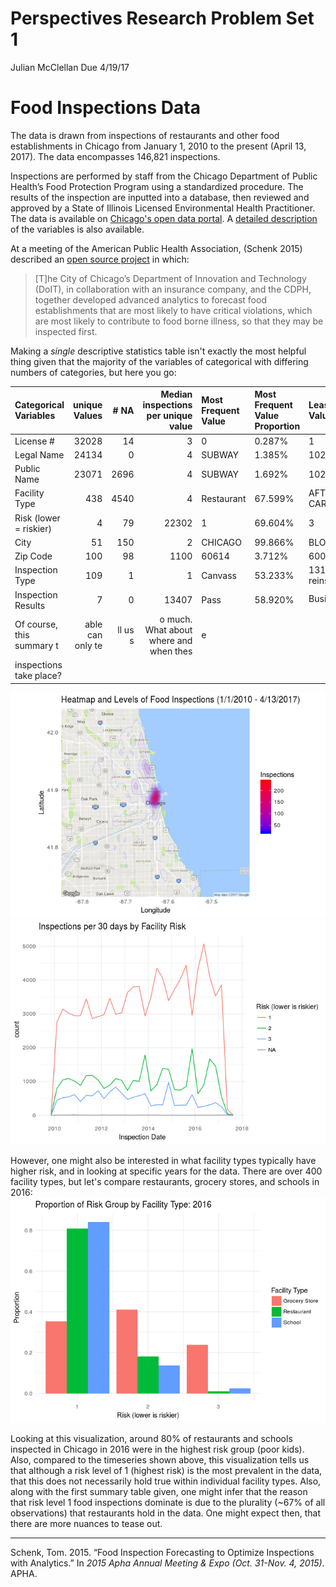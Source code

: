 Perspectives Research Problem Set 1
================
Julian McClellan
Due 4/19/17

Food Inspections Data
=====================

The data is drawn from inspections of restaurants and other food establishments in Chicago from January 1, 2010 to the present (April 13, 2017). The data encompasses 146,821 inspections.

Inspections are performed by staff from the Chicago Department of Public Health’s Food Protection Program using a standardized procedure. The results of the inspection are inputted into a database, then reviewed and approved by a State of Illinois Licensed Environmental Health Practitioner. The data is available on [Chicago's open data portal](https://data.cityofchicago.org/Health-Human-Services/Food-Inspections/4ijn-s7e5/data). A [detailed description](https://data.cityofchicago.org/api/assets/BAD5301B-681A-4202-9D25-51B2CAE672FF) of the variables is also available.

At a meeting of the American Public Health Association, (Schenk 2015) described an [open source project](https://github.com/Chicago/food-inspections-evaluation) in which:

> \[T\]he City of Chicago’s Department of Innovation and Technology (DoIT), in collaboration with an insurance company, and the CDPH, together developed advanced analytics to forecast food establishments that are most likely to have critical violations, which are most likely to contribute to food borne illness, so that they may be inspected first.

Making a *single* descriptive statistics table isn't exactly the most helpful thing given that the majority of the variables of categorical with differing numbers of categories, but here you go:

| Categorical Variables     |     unique Values|    \# NA|     Median inspections per unique value| Most Frequent Value | Most Frequent Value Proportion | Least Frequent Value          | Least Frequent Value Proportion |
|:--------------------------|-----------------:|--------:|---------------------------------------:|:--------------------|:-------------------------------|:------------------------------|:--------------------------------|
| License \#                |             32028|       14|                                       3| 0                   | 0.287%                         | 1                             | 0.001%                          |
| Legal Name                |             24134|        0|                                       4| SUBWAY              | 1.385%                         | 1021 MONTROSE                 | 0.001%                          |
| Public Name               |             23071|     2696|                                       4| SUBWAY              | 1.692%                         | 1021 MONTROSE                 | 0.001%                          |
| Facility Type             |               438|     4540|                                       4| Restaurant          | 67.599%                        | AFTER SCHOOL CARE             | 0.001%                          |
| Risk (lower = riskier)    |                 4|       79|                                   22302| 1                   | 69.604%                        | 3                             | 9.613%                          |
| City                      |                51|      150|                                       2| CHICAGO             | 99.866%                        | BLOOMINGDALE                  | 0.001%                          |
| Zip Code                  |               100|       98|                                    1100| 60614               | 3.712%                         | 60018                         | 0.001%                          |
| Inspection Type           |               109|        1|                                       1| Canvass             | 53.233%                        | 1315 license reinspection     | 0.001%                          |
| Inspection Results        |                 7|        0|                                   13407| Pass                | 58.920%                        | Business<sub>Not</sub>Located | 0.041%                          |
| Of course, this summary t |  able can only te|  ll us s|  o much. What about where and when thes| e                   |                                |                               |                                 |
| inspections take place?   |                  |         |                                        |                     |                                |                               |                                 |

![](data_descrp_files/figure-markdown_github/visualization_and_slice-1.png)![](data_descrp_files/figure-markdown_github/visualization_and_slice-2.png)

However, one might also be interested in what facility types typically have higher risk, and in looking at specific years for the data. There are over 400 facility types, but let's compare restaurants, grocery stores, and schools in 2016: ![](data_descrp_files/figure-markdown_github/condslice-1.png)

Looking at this visualization, around 80% of restaurants and schools inspected in Chicago in 2016 were in the highest risk group (poor kids). Also, compared to the timeseries shown above, this visualization tells us that although a risk level of 1 (highest risk) is the most prevalent in the data, that this does not necessarily hold true within individual facility types. Also, along with the first summary table given, one might infer that the reason that risk level 1 food inspections dominate is due to the plurality (~67% of all observations) that restaurants hold in the data. One might expect then, that there are more nuances to tease out.

------------------------------------------------------------------------

Schenk, Tom. 2015. “Food Inspection Forecasting to Optimize Inspections with Analytics.” In *2015 Apha Annual Meeting & Expo (Oct. 31-Nov. 4, 2015)*. APHA.
